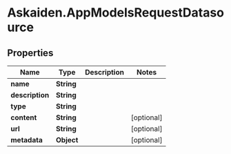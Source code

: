 # Askaiden.AppModelsRequestDatasource

## Properties
Name | Type | Description | Notes
------------ | ------------- | ------------- | -------------
**name** | **String** |  | 
**description** | **String** |  | 
**type** | **String** |  | 
**content** | **String** |  | [optional] 
**url** | **String** |  | [optional] 
**metadata** | **Object** |  | [optional] 
